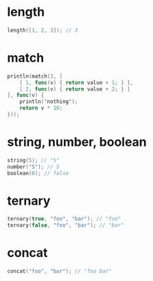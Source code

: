 # length

```swift
length([1, 2, 3]); // 3
```

# match

```swift
println(match(3, [
    [ 1, func(v) { return value + 1; } ],
    [ 2, func(v) { return value + 2; } ]
], func(v) {
    println('nothing');
    return v * 10;
}));
```

# string, number, boolean

```swift
string(5); // "5"
number("5"); // 5
boolean(0); // false
```

# ternary

```swift
ternary(true, "foo", "bar"); // "foo"
ternary(false, "foo", "bar"); // "bar"
```

# concat

```swift
concat("foo", "bar"); // "foo bar"
```
